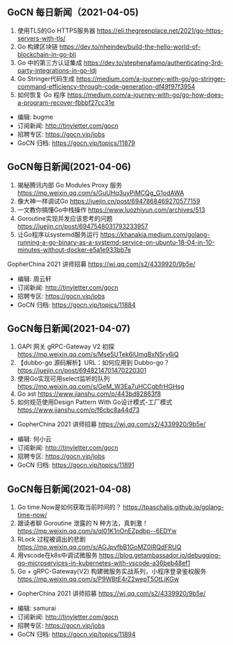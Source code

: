 ## GoCN 每日新闻（2021-04-05)

1. 使用TLS的Go HTTPS服务器 https://eli.thegreenplace.net/2021/go-https-servers-with-tls/
2. Go 构建区块链 https://dev.to/nheindev/build-the-hello-world-of-blockchain-in-go-bli
3. Go 中的第三方认证集成 https://dev.to/stephenafamo/authenticating-3rd-party-integrations-in-go-ldj
4. Go Stringer代码生成 https://medium.com/a-journey-with-go/go-stringer-command-efficiency-through-code-generation-df49f97f3954
5. 如何恢复 Go 程序 https://medium.com/a-journey-with-go/go-how-does-a-program-recover-fbbbf27cc31e

- 编辑: bugme
- 订阅新闻: http://tinyletter.com/gocn
- 招聘专区: https://gocn.vip/jobs
- GoCN 归档: https://gocn.vip/topics/11879

## GoCN每日新闻(2021-04-06)

1. 揭秘腾讯内部 Go Modules Proxy 服务 https://mp.weixin.qq.com/s/GuUHq3uyPiMCQg_G1odAWA
2. 像大神一样调试Go https://juejin.cn/post/6947868469270577159
3. 一文教你搞懂Go中栈操作 https://www.luozhiyun.com/archives/513
4. Goroutine实现并发应该思考的问题 https://juejin.cn/post/6947548031793233957
5. 让Go程序以systemd服务运行 https://khanakia.medium.com/golang-running-a-go-binary-as-a-systemd-service-on-ubuntu-18-04-in-10-minutes-without-docker-e5a1e933bb7e

GopherChina 2021 讲师招募 https://wj.qq.com/s2/4339920/9b5e/

- 编辑: 周云轩
- 订阅新闻: http://tinyletter.com/gocn
- 招聘专区: https://gocn.vip/jobs
- GoCN 归档: https://gocn.vip/topics/11884

## GoCN每日新闻(2021-04-07)

1. GAPI 网关 gRPC-Gateway V2 初探 https://mp.weixin.qq.com/s/Mse5UTek6lUmqBxN5ry6iQ
2. 【dubbo-go 源码解析】URL：如何应用到 Dubbo-go？https://juejin.cn/post/6948214701470220301
3. 使用Go实现可用select监听的队列 https://mp.weixin.qq.com/s/GeM_W3Ea7uHCCgbfrHGHsg
4. Go ast https://www.jianshu.com/p/443bd82863f8
5. 如何规范使用Design Pattern With Go设计模式-工厂模式 https://www.jianshu.com/p/f6cbc8a44d73

- GopherChina 2021 讲师招募 https://wj.qq.com/s2/4339920/9b5e/

* 编辑: 何小云
* 订阅新闻: http://tinyletter.com/gocn
* 招聘专区: https://gocn.vip/jobs
* GoCN 归档: https://gocn.vip/topics/11891

## GoCN每日新闻(2021-04-08)

1. Go time.Now是如何获取当前时间的？ https://tpaschalis.github.io/golang-time-now/
2. 跟读者聊 Goroutine 泄露的 N 种方法，真刺激！ https://mp.weixin.qq.com/s/ql01K1nOnEZpdbp--6EDYw
3. RLock 过程被调出的悲剧 https://mp.weixin.qq.com/s/AGJpvfbB1GoMZ0IRQdFRUQ
4. 用vscode在k8s中调试微服务 https://blog.getambassador.io/debugging-go-microservices-in-kubernetes-with-vscode-a36beb48ef1
5. Go + gRPC-Gateway(V2) 构建微服务实战系列，小程序登录鉴权服务 https://mp.weixin.qq.com/s/P9WBtE4rZ2wepT5OtLjKGw

- GopherChina 2021 讲师招募 https://wj.qq.com/s2/4339920/9b5e/

* 编辑: samurai
* 订阅新闻: http://tinyletter.com/gocn
* 招聘专区: https://gocn.vip/jobs
* GoCN 归档: https://gocn.vip/topics/11894
